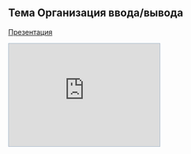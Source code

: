## Тема Организация ввода/вывода

[Презентация](https://show.zohopublic.com/publish/lgpre0a1454160d4141e8834b825916cafb31)  

<iframe src="https://show.zohopublic.com/publish/lgpre0a1454160d4141e8834b825916cafb31/params?toolbar=true&menu=false&loop=false&viewtype=2" width="306" height="208" style="border:1px solid #aabbcc;max-width: 100%;" allowfullscreen="true" mozallowfullscreen="true" webkitallowfullscreen="true"></iframe>